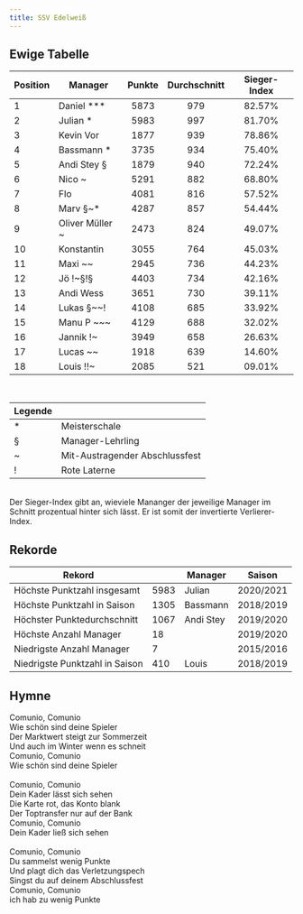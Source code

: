 ```yaml
---
title: SSV Edelweiß
---
```


## Ewige Tabelle

| Position | Manager         | Punkte | Durchschnitt | Sieger-Index |
| -------- | --------------- | :----: | :----------: | :----------: |
| 1        | Daniel \*\*\*   |  5873  |     979      |    82.57%    |
| 2        | Julian \*       |  5983  |     997      |    81.70%    |
| 3        | Kevin Vor       |  1877  |     939      |    78.86%    |
| 4        | Bassmann \*     |  3735  |     934      |    75.40%    |
| 5        | Andi Stey §     |  1879  |     940      |    72.24%    |
| 6        | Nico ~          |  5291  |     882      |    68.80%    |
| 7        | Flo             |  4081  |     816      |    57.52%    |
| 8        | Marv §~\*       |  4287  |     857      |    54.44%    |
| 9        | Oliver Müller ~ |  2473  |     824      |    49.07%    |
| 10       | Konstantin      |  3055  |     764      |    45.03%    |
| 11       | Maxi ~~         |  2945  |     736      |    44.23%    |
| 12       | Jö !~§!§        |  4403  |     734      |    42.16%    |
| 13       | Andi Wess       |  3651  |     730      |    39.11%    |
| 14       | Lukas §~~!      |  4108  |     685      |    33.92%    |
| 15       | Manu P ~~~      |  4129  |     688      |    32.02%    |
| 16       | Jannik !~       |  3949  |     658      |    26.63%    |
| 17       | Lucas ~~        |  1918  |     639      |    14.60%    |
| 18       | Louis !!~       |  2085  |     521      |    09.01%    |

<br/>

| Legende |                                |
| ------- | ------------------------------ |
| \*      | Meisterschale                  |
| §       | Manager-Lehrling               |
| ~       | Mit-Austragender Abschlussfest |
| !       | Rote Laterne                   |

<br/>
Der Sieger-Index gibt an, wieviele Mananger der jeweilige Manager im Schnitt prozentual hinter sich lässt. Er ist somit der invertierte Verlierer-Index.

## Rekorde

| Rekord                         |      | Manager   | Saison    |
| ------------------------------ | ---- | --------- | --------- |
| Höchste Punktzahl insgesamt    | 5983 | Julian    | 2020/2021 |
| Höchste Punktzahl in Saison    | 1305 | Bassmann  | 2018/2019 |
| Höchster Punktedurchschnitt    | 1067 | Andi Stey | 2019/2020 |
| Höchste Anzahl Manager         | 18   |           | 2019/2020 |
| Niedrigste Anzahl Manager      | 7    |           | 2015/2016 |
| Niedrigste Punktzahl in Saison | 410  | Louis     | 2018/2019 |

## Hymne

Comunio, Comunio<br>
Wie schön sind deine Spieler<br>
Der Marktwert steigt zur Sommerzeit<br>
Und auch im Winter wenn es schneit<br>
Comunio, Comunio<br>
Wie schön sind deine Spieler<br>
<br>
Comunio, Comunio<br>
Dein Kader lässt sich sehen<br>
Die Karte rot, das Konto blank<br>
Der Toptransfer nur auf der Bank<br>
Comunio, Comunio<br>Dein Kader ließ sich sehen<br>
<br>
Comunio, Comunio<br>
Du sammelst wenig Punkte<br>
Und plagt dich das Verletzungspech<br>
Singst du auf deinem Abschlussfest<br>
Comunio, Comunio<br>
ich hab zu wenig Punkte
